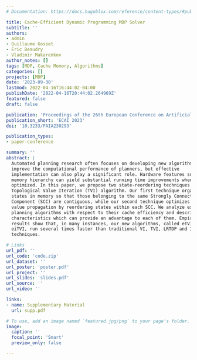 ```yaml
---
# Documentation: https://docs.hugoblox.com/reference/content-types/#publications

title: Cache-Efficient Dynamic Programming MDP Solver
subtitle: ''
authors:
- admin
- Guillaume Gosset
- Éric Beaudry
- Vladimir Makarenkov
author_notes: []
tags: [MDP, Cache Memory, Algorithms]
categories: []
projects: [MDP]
date: '2023-09-30'
lastmod: 2022-04-16T16:44:02-04:00
publishDate: '2022-04-16T20:44:02.264969Z'
featured: false
draft: false

publication: 'Proceedings of the 26th European Conference on Artificial Intelligence'
publication_short: 'ECAI 2023'
doi: '10.3233/FAIA230293'

publication_types:
- paper-conference

summary: ''
abstract: |
  Automated planning research often focuses on developing new algorithms to
  improve the computational performance of planners, but effective
  implementation can also play a significant role. Hardware features such as
  memory hierarchy can yield substantial running time improvements when
  optimized. In this paper, we propose two state-reordering techniques for the
  Topological Value Iteration (TVI) algorithm. Our first technique organizes
  states in memory so that those belonging to the same Strongly Connected
  Component (SCC) are contiguous, while our second technique optimizes state
  value propagation by reordering states within each SCC. We analyze existing
  planning algorithms with respect to their cache efficiency and describe domain
  characteristics which can provide an advantage to each of them. Empirical
  results show that, in many instances, our new algorithms, called eTVI and
  eiTVI, run several times faster than traditional VI, TVI, LRTDP and ILAO*
  techniques.

# Links
url_pdf: ''
url_code: 'code.zip'
url_dataset: ''
url_poster: 'poster.pdf'
url_project: ''
url_slides: 'slides.pdf'
url_source: ''
url_video: ''

links:
- name: Supplementary Material
  url: supp.pdf

# To use, add an image named `featured.jpg/png` to your page's folder.
image:
  caption: ''
  focal_point: 'Smart'
  preview_only: false

---
```


